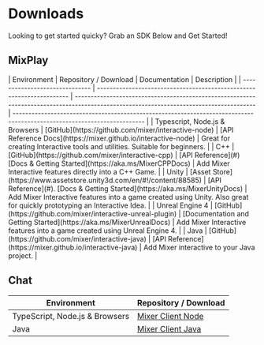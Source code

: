 # Downloads

Looking to get started quicky? Grab an SDK Below and Get Started!

## MixPlay

<div id="downloads-table">
| Environment                    | Repository / Download                                                 | Documentation                                                                                                                           | Description                                                                                                             |
| ------------------------------ | --------------------------------------------------------------------- | --------------------------------------------------------------------------------------------------------------------------------------- | ----------------------------------------------------------------------------------------------------------------------- |
| Typescript, Node.js & Browsers | [GitHub](https://github.com/mixer/interactive-node)                   | [API Reference Docs](https://mixer.github.io/interactive-node)                                                                          | Great for creating Interactive tools and utilities. Suitable for beginners.                                             |
| C++                            | [GitHub](https://github.com/mixer/interactive-cpp)                    | [API Reference](#) [Docs & Getting Started](https://aka.ms/MixerCPPDocs) | Add Mixer Interactive features directly into a C++ Game.                                                                |
| Unity                          | [Asset Store](https://www.assetstore.unity3d.com/en/#!/content/88585) | [API Reference](#). [Docs & Getting Started](https://aka.ms/MixerUnityDocs) | Add Mixer Interactive features into a game created using Unity. Also great for quickly prototyping an Interactive Idea. |
| Unreal Engine 4                | [GitHub](https://github.com/mixer/interactive-unreal-plugin)          | [Documentation and Getting Started](https://aka.ms/MixerUnrealDocs)                                                                     | Add Mixer Interactive features into a game created using Unreal Engine 4.                                               |
| Java                           | [GitHub](https://github.com/mixer/interactive-java)                   | [API Reference](https://mixer.github.io/interactive-java)                                                                               | Add Mixer interactive to your Java project.                                                                             |
</div>

## Chat

| Environment                    | Repository / Download                                          |
| ------------------------------ | -------------------------------------------------------------- |
| TypeScript, Node.js & Browsers | [Mixer Client Node](https://github.com/mixer/client-node)      |
| Java                           | [Mixer Client Java](https://github.com/mixer/beam-client-java) |
